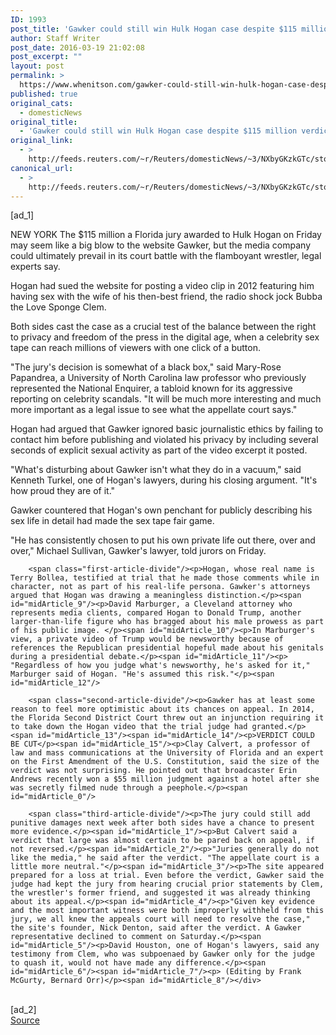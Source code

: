 ```yaml
---
ID: 1993
post_title: 'Gawker could still win Hulk Hogan case despite $115 million verdict: legal experts'
author: Staff Writer
post_date: 2016-03-19 21:02:08
post_excerpt: ""
layout: post
permalink: >
  https://www.whenitson.com/gawker-could-still-win-hulk-hogan-case-despite-115-million-verdict-legal-experts/
published: true
original_cats:
  - domesticNews
original_title:
  - 'Gawker could still win Hulk Hogan case despite $115 million verdict: legal experts'
original_link:
  - >
    http://feeds.reuters.com/~r/Reuters/domesticNews/~3/NXbyGKzkGTc/story01.htm
canonical_url:
  - >
    http://feeds.reuters.com/~r/Reuters/domesticNews/~3/NXbyGKzkGTc/story01.htm
---
```

 [ad_1]
<br><div id="articleText">
<span id="midArticle_start"/>

<span id="midArticle_0"/><span class="focusParagraph" readability="6"><p><span class="articleLocation">NEW YORK</span> The $115 million a Florida jury awarded to Hulk Hogan on Friday may seem like a big blow to the website Gawker, but the media company could ultimately prevail in its court battle with the flamboyant wrestler, legal experts say.</p></span><span id="midArticle_1"/><p>Hogan had sued the website for posting a video clip in 2012 featuring him having sex with the wife of his then-best friend, the radio shock jock Bubba the Love Sponge Clem.</p><span id="midArticle_2"/><p>Both sides cast the case as a crucial test of the balance between the right to privacy and freedom of the press in the digital age, when a celebrity sex tape can reach millions of viewers with one click of a button.</p><span id="midArticle_3"/><p>"The jury's decision is somewhat of a black box," said Mary-Rose Papandrea, a University of North Carolina law professor who previously represented the National Enquirer, a tabloid known for its aggressive reporting on celebrity scandals. "It will be much more interesting and much more important as a legal issue to see what the appellate court says."</p><span id="midArticle_4"/><p>Hogan had argued that Gawker ignored basic journalistic ethics by failing to contact him before publishing and violated his privacy by including several seconds of explicit sexual activity as part of the video excerpt it posted.</p><span id="midArticle_5"/><p>"What's disturbing about Gawker isn't what they do in a vacuum," said Kenneth Turkel, one of Hogan's lawyers, during his closing argument. "It's how proud they are of it." </p><span id="midArticle_6"/><p>Gawker countered that Hogan's own penchant for publicly describing his sex life in detail had made the sex tape fair game.</p><span id="midArticle_7"/><p>"He has consistently chosen to put his own private life out there, over and over," Michael Sullivan, Gawker's lawyer, told jurors on Friday.</p><span id="midArticle_8"/>
        
        <span class="first-article-divide"/><p>Hogan, whose real name is Terry Bollea, testified at trial that he made those comments while in character, not as part of his real-life persona. Gawker's attorneys argued that Hogan was drawing a meaningless distinction.</p><span id="midArticle_9"/><p>David Marburger, a Cleveland attorney who represents media clients, compared Hogan to Donald Trump, another larger-than-life figure who has bragged about his male prowess as part of his public image. </p><span id="midArticle_10"/><p>In Marburger's view, a private video of Trump would be newsworthy because of references the Republican presidential hopeful made about his genitals during a presidential debate.</p><span id="midArticle_11"/><p>    "Regardless of how you judge what's newsworthy, he's asked for it," Marburger said of Hogan. "He's assumed this risk."</p><span id="midArticle_12"/>
        
        <span class="second-article-divide"/><p>Gawker has at least some reason to feel more optimistic about its chances on appeal. In 2014, the Florida Second District Court threw out an injunction requiring it to take down the Hogan video that the trial judge had granted.</p><span id="midArticle_13"/><span id="midArticle_14"/><p>VERDICT COULD BE CUT</p><span id="midArticle_15"/><p>Clay Calvert, a professor of law and mass communications at the University of Florida and an expert on the First Amendment of the U.S. Constitution, said the size of the verdict was not surprising. He pointed out that broadcaster Erin Andrews recently won a $55 million judgment against a hotel after she was secretly filmed nude through a peephole.</p><span id="midArticle_0"/>
        
        <span class="third-article-divide"/><p>The jury could still add punitive damages next week after both sides have a chance to present more evidence.</p><span id="midArticle_1"/><p>But Calvert said a verdict that large was almost certain to be pared back on appeal, if not reversed.</p><span id="midArticle_2"/><p>"Juries generally do not like the media," he said after the verdict. "The appellate court is a little more neutral."</p><span id="midArticle_3"/><p>The site appeared prepared for a loss at trial. Even before the verdict, Gawker said the judge had kept the jury from hearing crucial prior statements by Clem, the wrestler's former friend, and suggested it was already thinking about its appeal.</p><span id="midArticle_4"/><p>"Given key evidence and the most important witness were both improperly withheld from this jury, we all knew the appeals court will need to resolve the case," the site's founder, Nick Denton, said after the verdict. A Gawker representative declined to comment on Saturday.</p><span id="midArticle_5"/><p>David Houston, one of Hogan's lawyers, said any testimony from Clem, who was subpoenaed by Gawker only for the judge to quash it, would not have made any difference.</p><span id="midArticle_6"/><span id="midArticle_7"/><p> (Editing by Frank McGurty, Bernard Orr)</p><span id="midArticle_8"/></div>
<br>[ad_2]
<br><a href="http://feeds.reuters.com/~r/Reuters/domesticNews/~3/NXbyGKzkGTc/story01.htm">Source </a>